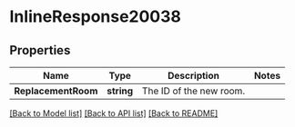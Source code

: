 # InlineResponse20038

## Properties

Name | Type | Description | Notes
------------ | ------------- | ------------- | -------------
**ReplacementRoom** | **string** | The ID of the new room. | 

[[Back to Model list]](../README.md#documentation-for-models) [[Back to API list]](../README.md#documentation-for-api-endpoints) [[Back to README]](../README.md)


